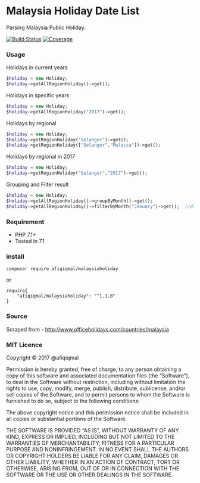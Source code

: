# Malaysia Holiday Date List
Parsing Malaysia Public Holiday.

[![Build Status](https://travis-ci.org/xmhafiz/MalaysiaHoliday.svg?branch=master)](https://travis-ci.org/afiqiqmal/MalaysiaHoliday)
[![Coverage](https://img.shields.io/codecov/c/github/afiqiqmal/MalaysiaHoliday.svg)](https://codecov.io/gh/afiqiqmal/MalaysiaHoliday)



### Usage

Holidays in current years

```php
$holiday = new Holiday;
$holiday->getAllRegionHoliday()->get();
```

Holidays in specific years

```php
$holiday = new Holiday;
$holiday->getAllRegionHoliday("2017")->get();
```

Holidays by regional

```php
$holiday = new Holiday;
$holiday->getRegionHoliday("Selangor")->get();
$holiday->getRegionHoliday(["Selangor","Malacca"])->get();
```

Holidays by regional in 2017

```php
$holiday = new Holiday;
$holiday->getRegionHoliday("Selangor","2017")->get();
```


Grouping and Filter result

```php
$holiday = new Holiday;
$holiday->getAllRegionHoliday()->groupByMonth()->get();
$holiday->getAllRegionHoliday()->filterByMonth("January")->get();  //date('F')
```

### Requirement
- PHP 7.1+
- Tested in 7.1

### install

`composer require afiqiqmal/malaysiaholiday`

or 

```
require{
	"afiqiqmal/malaysiaholiday": "^1.1.0"
}
```


### Source
Scraped from - http://www.officeholidays.com/countries/malaysia

### MIT Licence

Copyright © 2017 @afiqiqmal

Permission is hereby granted, free of charge, to any person
obtaining a copy of this software and associated documentation
files (the “Software”), to deal in the Software without
restriction, including without limitation the rights to use,
copy, modify, merge, publish, distribute, sublicense, and/or sell
copies of the Software, and to permit persons to whom the
Software is furnished to do so, subject to the following
conditions:

The above copyright notice and this permission notice shall be
included in all copies or substantial portions of the Software.

THE SOFTWARE IS PROVIDED “AS IS”, WITHOUT WARRANTY OF ANY KIND,
EXPRESS OR IMPLIED, INCLUDING BUT NOT LIMITED TO THE WARRANTIES
OF MERCHANTABILITY, FITNESS FOR A PARTICULAR PURPOSE AND
NONINFRINGEMENT. IN NO EVENT SHALL THE AUTHORS OR COPYRIGHT
HOLDERS BE LIABLE FOR ANY CLAIM, DAMAGES OR OTHER LIABILITY,
WHETHER IN AN ACTION OF CONTRACT, TORT OR OTHERWISE, ARISING
FROM, OUT OF OR IN CONNECTION WITH THE SOFTWARE OR THE USE OR
OTHER DEALINGS IN THE SOFTWARE.
